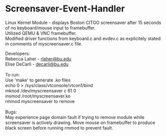 # Screensaver-Event-Handler
Linux Kernel Module - displays Boston CITGO screensaver after 15 seconds of no keyboard/mouse input to framebuffer. <br />
Utilized QEMU & VNC framebuffer. <br />
Modified driver functions from keyboard.c and evdev.c as explicitely stated in comments of myscreensaver.c file. <br />

Developers:<br />
Rebecca Laher - rlaher@bu.edu<br />
Elise DeCarli - decarli@bu.edu<br />
<br />
To run:<br />
Use 'make' to generate .ko files<br />
echo 0 > /sys/class/vtconsole/vtcon1/bind<br />
mknod /dev/myscreensaver c 61 0 <br />
insmod /root/myscreensaver.ko<br />
rmmod myscreensaver to remove<br />
<br />
Bugs:<br />
May experience page domain fault if trying to remove module while screensaver is actively drawing. Move mouse on framebuffer to produce black screen before running rmmod to prevent fault.
